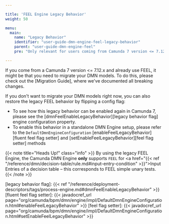 ```yaml
---

title: 'FEEL Engine Legacy Behavior'
weight: 50

menu:
  main:
    name: "Legacy Behavior"
    identifier: "user-guide-dmn-engine-feel-legacy-behavior"
    parent: "user-guide-dmn-engine-feel"
    pre: "Only relevant for users coming from Camunda 7 version <= 7.12.0"

---
```


If you come from a Camunda 7 version <= 7.12.x and already use FEEL, it might be that you need to 
migrate your DMN models. To do this, please check out the [Migration Guide], where we've documented 
all breaking changes. 

If you don't want to migrate your DMN models right now, you can also restore the legacy FEEL 
behavior by flipping a config flag:

* To see how this legacy behavior can be enabled again in Camunda 7, please see the
[dmnFeelEnableLegacyBehavior][legacy behavior flag] engine configuration property.
* To enable this behavior in a standalone DMN Engine setup, please refer to the `DefaultDmnEngineConfiguration`
[enableFeelLegacyBehavior][fluent feel flag setter] and [setEnableFeelLegacyBehavior][feel flag setter] 
methods

{{< note title="Heads Up!" class="info" >}}
By using the legacy FEEL Engine, the Camunda DMN Engine **only** supports `FEEL` for 
<a href="{{< ref "/reference/dmn/decision-table/rule.md#input-entry-condition" >}}">Input Entries</a> of a decision table – this corresponds to FEEL 
simple unary tests.
{{< /note >}}

[legacy behavior flag]: {{< ref "/reference/deployment-descriptors/tags/process-engine.md#dmnFeelEnableLegacyBehavior" >}}
[fluent feel flag setter]: {{< javadocref_url page="org/camunda/bpm/dmn/engine/impl/DefaultDmnEngineConfiguration.html#enableFeelLegacyBehavior" >}}
[feel flag setter]: {{< javadocref_url page="org/camunda/bpm/dmn/engine/impl/DefaultDmnEngineConfiguration.html#setEnableFeelLegacyBehavior" >}}
